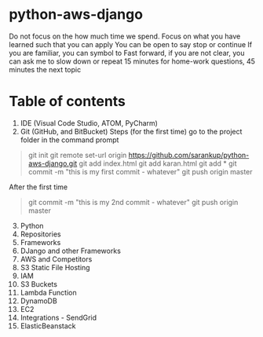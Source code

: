 # python-aws-django

Do not focus on the how much time we spend. Focus on what you have learned such that you can apply
You can be open to say stop or continue
If you are familiar, you can symbol to Fast forward, if you are not clear, you can ask me to slow down or repeat
15 minutes for home-work questions, 45 minutes the next topic

# Table of contents

1. IDE (Visual Code Studio, ATOM, PyCharm)
2. Git (GitHub, and BitBucket)
Steps (for the first time)
go to the project folder in the command prompt
> git init
> git remote set-url origin https://github.com/sarankup/python-aws-django.git
> git add index.html
> git add karan.html
> git add *
> git commit -m "this is my first commit - whatever"
> git push origin master

After the first time
> git commit -m "this is my 2nd commit - whatever"
> git push origin master

3. Python
4. Repositories
4. Frameworks
4. DJango and other Frameworks
5. AWS and Competitors
6. S3 Static File Hosting
3. IAM
2. S3 Buckets
3. Lambda Function
4. DynamoDB
5. EC2
7. Integrations - SendGrid
6. ElasticBeanstack




